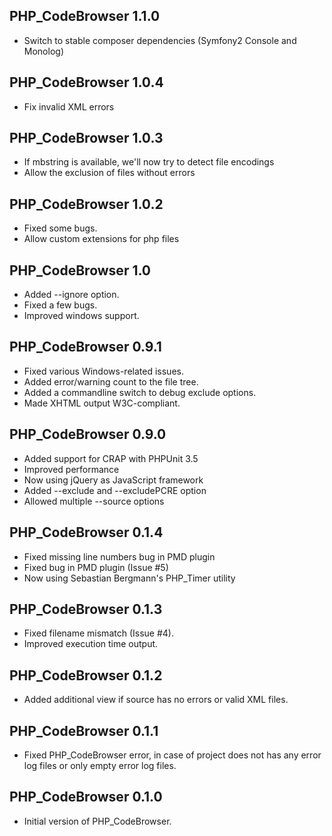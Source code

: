 PHP_CodeBrowser 1.1.0
-------------------
* Switch to stable composer dependencies (Symfony2 Console and Monolog)

PHP_CodeBrowser 1.0.4
-------------------
* Fix invalid XML errors

PHP_CodeBrowser 1.0.3
-------------------
* If mbstring is available, we'll now try to detect file encodings
* Allow the exclusion of files without errors

PHP_CodeBrowser 1.0.2
-------------------
* Fixed some bugs.
* Allow custom extensions for php files

PHP_CodeBrowser 1.0
-------------------

* Added --ignore option.
* Fixed a few bugs.
* Improved windows support.

PHP_CodeBrowser 0.9.1
---------------------

* Fixed various Windows-related issues.
* Added error/warning count to the file tree.
* Added a commandline switch to debug exclude options.
* Made XHTML output W3C-compliant.

PHP_CodeBrowser 0.9.0
---------------------

* Added support for CRAP with PHPUnit 3.5
* Improved performance
* Now using jQuery as JavaScript framework
* Added --exclude and --excludePCRE option
* Allowed multiple --source options

PHP_CodeBrowser 0.1.4
---------------------

* Fixed missing line numbers bug in PMD plugin
* Fixed bug in PMD plugin (Issue #5)
* Now using Sebastian Bergmann's PHP_Timer utility


PHP_CodeBrowser 0.1.3
---------------------

* Fixed filename mismatch (Issue #4).
* Improved execution time output.


PHP_CodeBrowser 0.1.2
---------------------

* Added additional view if source has no errors or valid XML files.


PHP_CodeBrowser 0.1.1
---------------------

* Fixed PHP_CodeBrowser error, in case of project does not has any error log
  files or only empty error log files.


PHP_CodeBrowser 0.1.0
---------------------

* Initial version of PHP_CodeBrowser.
